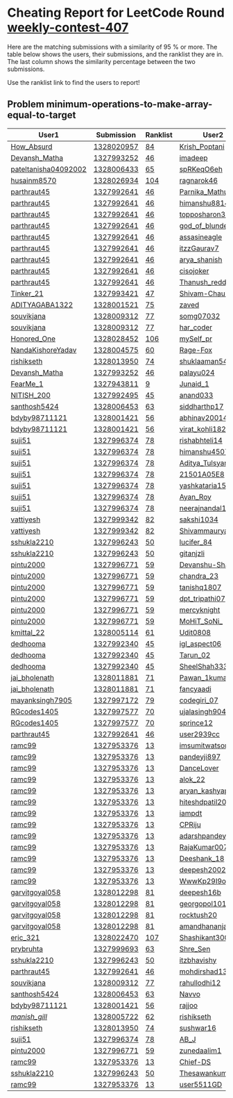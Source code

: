 # Cheating Report for LeetCode Round [weekly-contest-407](https://leetcode.com/contest/weekly-contest-407/)

Here are the matching submissions with a similarity of 95 % or more. The table below shows the users, their submissions, and the ranklist they are in. The last column shows the similarity percentage between the two submissions. 

Use the ranklist link to find the users to report!

## Problem minimum-operations-to-make-array-equal-to-target

|User1|Submission|Ranklist|User2|Submission|Ranklist|Match|
|---|---|---|---|---|---|---|
[How_Absurd](https://leetcode.com/How_Absurd)|[1328020957](https://leetcode.com/contest/weekly-contest-407/submissions/detail/1328020957/)|[84](https://leetcode.com/contest/weekly-contest-407/ranking/84/)|[Krish_Poptani](https://leetcode.com/Krish_Poptani)|[1328021381](https://leetcode.com/contest/weekly-contest-407/submissions/detail/1328021381/)|[85](https://leetcode.com/contest/weekly-contest-407/ranking/85/)|100.0
[Devansh_Matha](https://leetcode.com/Devansh_Matha)|[1327993252](https://leetcode.com/contest/weekly-contest-407/submissions/detail/1327993252/)|[46](https://leetcode.com/contest/weekly-contest-407/ranking/46/)|[imadeep](https://leetcode.com/imadeep)|[1328019152](https://leetcode.com/contest/weekly-contest-407/submissions/detail/1328019152/)|[82](https://leetcode.com/contest/weekly-contest-407/ranking/82/)|100.0
[pateltanisha04092002](https://leetcode.com/pateltanisha04092002)|[1328006433](https://leetcode.com/contest/weekly-contest-407/submissions/detail/1328006433/)|[65](https://leetcode.com/contest/weekly-contest-407/ranking/65/)|[spRKeqO6eh](https://leetcode.com/spRKeqO6eh)|[1328000561](https://leetcode.com/contest/weekly-contest-407/submissions/detail/1328000561/)|[84](https://leetcode.com/contest/weekly-contest-407/ranking/84/)|100.0
[husainm8570](https://leetcode.com/husainm8570)|[1328026934](https://leetcode.com/contest/weekly-contest-407/submissions/detail/1328026934/)|[104](https://leetcode.com/contest/weekly-contest-407/ranking/104/)|[ragnarok46](https://leetcode.com/ragnarok46)|[1328020341](https://leetcode.com/contest/weekly-contest-407/submissions/detail/1328020341/)|[127](https://leetcode.com/contest/weekly-contest-407/ranking/127/)|100.0
[parthraut45](https://leetcode.com/parthraut45)|[1327992641](https://leetcode.com/contest/weekly-contest-407/submissions/detail/1327992641/)|[46](https://leetcode.com/contest/weekly-contest-407/ranking/46/)|[Parnika_Mathur](https://leetcode.com/Parnika_Mathur)|[1328008476](https://leetcode.com/contest/weekly-contest-407/submissions/detail/1328008476/)|[76](https://leetcode.com/contest/weekly-contest-407/ranking/76/)|100.0
[parthraut45](https://leetcode.com/parthraut45)|[1327992641](https://leetcode.com/contest/weekly-contest-407/submissions/detail/1327992641/)|[46](https://leetcode.com/contest/weekly-contest-407/ranking/46/)|[himanshu88140](https://leetcode.com/himanshu88140)|[1327995424](https://leetcode.com/contest/weekly-contest-407/submissions/detail/1327995424/)|[77](https://leetcode.com/contest/weekly-contest-407/ranking/77/)|100.0
[parthraut45](https://leetcode.com/parthraut45)|[1327992641](https://leetcode.com/contest/weekly-contest-407/submissions/detail/1327992641/)|[46](https://leetcode.com/contest/weekly-contest-407/ranking/46/)|[topposharon369](https://leetcode.com/topposharon369)|[1328011825](https://leetcode.com/contest/weekly-contest-407/submissions/detail/1328011825/)|[81](https://leetcode.com/contest/weekly-contest-407/ranking/81/)|100.0
[parthraut45](https://leetcode.com/parthraut45)|[1327992641](https://leetcode.com/contest/weekly-contest-407/submissions/detail/1327992641/)|[46](https://leetcode.com/contest/weekly-contest-407/ranking/46/)|[god_of_blunder](https://leetcode.com/god_of_blunder)|[1328017617](https://leetcode.com/contest/weekly-contest-407/submissions/detail/1328017617/)|[90](https://leetcode.com/contest/weekly-contest-407/ranking/90/)|100.0
[parthraut45](https://leetcode.com/parthraut45)|[1327992641](https://leetcode.com/contest/weekly-contest-407/submissions/detail/1327992641/)|[46](https://leetcode.com/contest/weekly-contest-407/ranking/46/)|[assasineagle](https://leetcode.com/assasineagle)|[1328006901](https://leetcode.com/contest/weekly-contest-407/submissions/detail/1328006901/)|[97](https://leetcode.com/contest/weekly-contest-407/ranking/97/)|100.0
[parthraut45](https://leetcode.com/parthraut45)|[1327992641](https://leetcode.com/contest/weekly-contest-407/submissions/detail/1327992641/)|[46](https://leetcode.com/contest/weekly-contest-407/ranking/46/)|[itzzGaurav7](https://leetcode.com/itzzGaurav7)|[1328016826](https://leetcode.com/contest/weekly-contest-407/submissions/detail/1328016826/)|[109](https://leetcode.com/contest/weekly-contest-407/ranking/109/)|100.0
[parthraut45](https://leetcode.com/parthraut45)|[1327992641](https://leetcode.com/contest/weekly-contest-407/submissions/detail/1327992641/)|[46](https://leetcode.com/contest/weekly-contest-407/ranking/46/)|[arya_shanish](https://leetcode.com/arya_shanish)|[1328027567](https://leetcode.com/contest/weekly-contest-407/submissions/detail/1328027567/)|[113](https://leetcode.com/contest/weekly-contest-407/ranking/113/)|100.0
[parthraut45](https://leetcode.com/parthraut45)|[1327992641](https://leetcode.com/contest/weekly-contest-407/submissions/detail/1327992641/)|[46](https://leetcode.com/contest/weekly-contest-407/ranking/46/)|[cisojoker](https://leetcode.com/cisojoker)|[1328030292](https://leetcode.com/contest/weekly-contest-407/submissions/detail/1328030292/)|[122](https://leetcode.com/contest/weekly-contest-407/ranking/122/)|100.0
[parthraut45](https://leetcode.com/parthraut45)|[1327992641](https://leetcode.com/contest/weekly-contest-407/submissions/detail/1327992641/)|[46](https://leetcode.com/contest/weekly-contest-407/ranking/46/)|[Thanush_reddy](https://leetcode.com/Thanush_reddy)|[1328010742](https://leetcode.com/contest/weekly-contest-407/submissions/detail/1328010742/)|[126](https://leetcode.com/contest/weekly-contest-407/ranking/126/)|100.0
[Tinker_21](https://leetcode.com/Tinker_21)|[1327993421](https://leetcode.com/contest/weekly-contest-407/submissions/detail/1327993421/)|[47](https://leetcode.com/contest/weekly-contest-407/ranking/47/)|[Shivam-Chauhan](https://leetcode.com/Shivam-Chauhan)|[1328026696](https://leetcode.com/contest/weekly-contest-407/submissions/detail/1328026696/)|[104](https://leetcode.com/contest/weekly-contest-407/ranking/104/)|100.0
[ADITYAGABA1322](https://leetcode.com/ADITYAGABA1322)|[1328001521](https://leetcode.com/contest/weekly-contest-407/submissions/detail/1328001521/)|[75](https://leetcode.com/contest/weekly-contest-407/ranking/75/)|[zaved](https://leetcode.com/zaved)|[1327995589](https://leetcode.com/contest/weekly-contest-407/submissions/detail/1327995589/)|[77](https://leetcode.com/contest/weekly-contest-407/ranking/77/)|100.0
[souvikjana](https://leetcode.com/souvikjana)|[1328009312](https://leetcode.com/contest/weekly-contest-407/submissions/detail/1328009312/)|[77](https://leetcode.com/contest/weekly-contest-407/ranking/77/)|[somg07032](https://leetcode.com/somg07032)|[1328007277](https://leetcode.com/contest/weekly-contest-407/submissions/detail/1328007277/)|[84](https://leetcode.com/contest/weekly-contest-407/ranking/84/)|100.0
[souvikjana](https://leetcode.com/souvikjana)|[1328009312](https://leetcode.com/contest/weekly-contest-407/submissions/detail/1328009312/)|[77](https://leetcode.com/contest/weekly-contest-407/ranking/77/)|[har_coder](https://leetcode.com/har_coder)|[1328015411](https://leetcode.com/contest/weekly-contest-407/submissions/detail/1328015411/)|[86](https://leetcode.com/contest/weekly-contest-407/ranking/86/)|100.0
[Honored_One](https://leetcode.com/Honored_One)|[1328028452](https://leetcode.com/contest/weekly-contest-407/submissions/detail/1328028452/)|[106](https://leetcode.com/contest/weekly-contest-407/ranking/106/)|[mySelf_pr](https://leetcode.com/mySelf_pr)|[1328024964](https://leetcode.com/contest/weekly-contest-407/submissions/detail/1328024964/)|[116](https://leetcode.com/contest/weekly-contest-407/ranking/116/)|100.0
[NandaKishoreYadav](https://leetcode.com/NandaKishoreYadav)|[1328004575](https://leetcode.com/contest/weekly-contest-407/submissions/detail/1328004575/)|[60](https://leetcode.com/contest/weekly-contest-407/ranking/60/)|[Rage-Fox](https://leetcode.com/Rage-Fox)|[1327999608](https://leetcode.com/contest/weekly-contest-407/submissions/detail/1327999608/)|[73](https://leetcode.com/contest/weekly-contest-407/ranking/73/)|100.0
[rishikseth](https://leetcode.com/rishikseth)|[1328013950](https://leetcode.com/contest/weekly-contest-407/submissions/detail/1328013950/)|[74](https://leetcode.com/contest/weekly-contest-407/ranking/74/)|[shuklaaman549](https://leetcode.com/shuklaaman549)|[1328027163](https://leetcode.com/contest/weekly-contest-407/submissions/detail/1328027163/)|[112](https://leetcode.com/contest/weekly-contest-407/ranking/112/)|100.0
[Devansh_Matha](https://leetcode.com/Devansh_Matha)|[1327993252](https://leetcode.com/contest/weekly-contest-407/submissions/detail/1327993252/)|[46](https://leetcode.com/contest/weekly-contest-407/ranking/46/)|[palayu024](https://leetcode.com/palayu024)|[1328028288](https://leetcode.com/contest/weekly-contest-407/submissions/detail/1328028288/)|[96](https://leetcode.com/contest/weekly-contest-407/ranking/96/)|98.44
[FearMe_1](https://leetcode.com/FearMe_1)|[1327943811](https://leetcode.com/contest/weekly-contest-407/submissions/detail/1327943811/)|[9](https://leetcode.com/contest/weekly-contest-407/ranking/9/)|[Junaid_1](https://leetcode.com/Junaid_1)|[1327942799](https://leetcode.com/contest/weekly-contest-407/submissions/detail/1327942799/)|[12](https://leetcode.com/contest/weekly-contest-407/ranking/12/)|98.28
[NITISH_200](https://leetcode.com/NITISH_200)|[1327992495](https://leetcode.com/contest/weekly-contest-407/submissions/detail/1327992495/)|[45](https://leetcode.com/contest/weekly-contest-407/ranking/45/)|[anand033](https://leetcode.com/anand033)|[1327993803](https://leetcode.com/contest/weekly-contest-407/submissions/detail/1327993803/)|[47](https://leetcode.com/contest/weekly-contest-407/ranking/47/)|98.21
[santhosh5424](https://leetcode.com/santhosh5424)|[1328006453](https://leetcode.com/contest/weekly-contest-407/submissions/detail/1328006453/)|[63](https://leetcode.com/contest/weekly-contest-407/ranking/63/)|[siddharthp17](https://leetcode.com/siddharthp17)|[1327992630](https://leetcode.com/contest/weekly-contest-407/submissions/detail/1327992630/)|[103](https://leetcode.com/contest/weekly-contest-407/ranking/103/)|98.21
[bdyby98711121](https://leetcode.com/bdyby98711121)|[1328001421](https://leetcode.com/contest/weekly-contest-407/submissions/detail/1328001421/)|[56](https://leetcode.com/contest/weekly-contest-407/ranking/56/)|[abhinav200146](https://leetcode.com/abhinav200146)|[1328003490](https://leetcode.com/contest/weekly-contest-407/submissions/detail/1328003490/)|[88](https://leetcode.com/contest/weekly-contest-407/ranking/88/)|98.18
[bdyby98711121](https://leetcode.com/bdyby98711121)|[1328001421](https://leetcode.com/contest/weekly-contest-407/submissions/detail/1328001421/)|[56](https://leetcode.com/contest/weekly-contest-407/ranking/56/)|[virat_kohli182004](https://leetcode.com/virat_kohli182004)|[1327998742](https://leetcode.com/contest/weekly-contest-407/submissions/detail/1327998742/)|[124](https://leetcode.com/contest/weekly-contest-407/ranking/124/)|98.18
[suji51](https://leetcode.com/suji51)|[1327996374](https://leetcode.com/contest/weekly-contest-407/submissions/detail/1327996374/)|[78](https://leetcode.com/contest/weekly-contest-407/ranking/78/)|[rishabhteli14](https://leetcode.com/rishabhteli14)|[1327996314](https://leetcode.com/contest/weekly-contest-407/submissions/detail/1327996314/)|[88](https://leetcode.com/contest/weekly-contest-407/ranking/88/)|98.11
[suji51](https://leetcode.com/suji51)|[1327996374](https://leetcode.com/contest/weekly-contest-407/submissions/detail/1327996374/)|[78](https://leetcode.com/contest/weekly-contest-407/ranking/78/)|[himanshu4507](https://leetcode.com/himanshu4507)|[1328016962](https://leetcode.com/contest/weekly-contest-407/submissions/detail/1328016962/)|[89](https://leetcode.com/contest/weekly-contest-407/ranking/89/)|98.11
[suji51](https://leetcode.com/suji51)|[1327996374](https://leetcode.com/contest/weekly-contest-407/submissions/detail/1327996374/)|[78](https://leetcode.com/contest/weekly-contest-407/ranking/78/)|[Aditya_Tulsyan](https://leetcode.com/Aditya_Tulsyan)|[1328001123](https://leetcode.com/contest/weekly-contest-407/submissions/detail/1328001123/)|[95](https://leetcode.com/contest/weekly-contest-407/ranking/95/)|98.11
[suji51](https://leetcode.com/suji51)|[1327996374](https://leetcode.com/contest/weekly-contest-407/submissions/detail/1327996374/)|[78](https://leetcode.com/contest/weekly-contest-407/ranking/78/)|[21501A05E8](https://leetcode.com/21501A05E8)|[1328025337](https://leetcode.com/contest/weekly-contest-407/submissions/detail/1328025337/)|[97](https://leetcode.com/contest/weekly-contest-407/ranking/97/)|98.11
[suji51](https://leetcode.com/suji51)|[1327996374](https://leetcode.com/contest/weekly-contest-407/submissions/detail/1327996374/)|[78](https://leetcode.com/contest/weekly-contest-407/ranking/78/)|[yashkataria15](https://leetcode.com/yashkataria15)|[1327992931](https://leetcode.com/contest/weekly-contest-407/submissions/detail/1327992931/)|[104](https://leetcode.com/contest/weekly-contest-407/ranking/104/)|98.11
[suji51](https://leetcode.com/suji51)|[1327996374](https://leetcode.com/contest/weekly-contest-407/submissions/detail/1327996374/)|[78](https://leetcode.com/contest/weekly-contest-407/ranking/78/)|[Ayan_Roy](https://leetcode.com/Ayan_Roy)|[1327996749](https://leetcode.com/contest/weekly-contest-407/submissions/detail/1327996749/)|[122](https://leetcode.com/contest/weekly-contest-407/ranking/122/)|98.11
[suji51](https://leetcode.com/suji51)|[1327996374](https://leetcode.com/contest/weekly-contest-407/submissions/detail/1327996374/)|[78](https://leetcode.com/contest/weekly-contest-407/ranking/78/)|[neerajnandal110](https://leetcode.com/neerajnandal110)|[1327990442](https://leetcode.com/contest/weekly-contest-407/submissions/detail/1327990442/)|[127](https://leetcode.com/contest/weekly-contest-407/ranking/127/)|98.11
[vattiyesh](https://leetcode.com/vattiyesh)|[1327999342](https://leetcode.com/contest/weekly-contest-407/submissions/detail/1327999342/)|[82](https://leetcode.com/contest/weekly-contest-407/ranking/82/)|[sakshi1034](https://leetcode.com/sakshi1034)|[1328021111](https://leetcode.com/contest/weekly-contest-407/submissions/detail/1328021111/)|[105](https://leetcode.com/contest/weekly-contest-407/ranking/105/)|98.11
[vattiyesh](https://leetcode.com/vattiyesh)|[1327999342](https://leetcode.com/contest/weekly-contest-407/submissions/detail/1327999342/)|[82](https://leetcode.com/contest/weekly-contest-407/ranking/82/)|[Shivammaurya_1](https://leetcode.com/Shivammaurya_1)|[1328018467](https://leetcode.com/contest/weekly-contest-407/submissions/detail/1328018467/)|[125](https://leetcode.com/contest/weekly-contest-407/ranking/125/)|98.11
[sshukla2210](https://leetcode.com/sshukla2210)|[1327996243](https://leetcode.com/contest/weekly-contest-407/submissions/detail/1327996243/)|[50](https://leetcode.com/contest/weekly-contest-407/ranking/50/)|[lucifer_84](https://leetcode.com/lucifer_84)|[1327996925](https://leetcode.com/contest/weekly-contest-407/submissions/detail/1327996925/)|[50](https://leetcode.com/contest/weekly-contest-407/ranking/50/)|98.08
[sshukla2210](https://leetcode.com/sshukla2210)|[1327996243](https://leetcode.com/contest/weekly-contest-407/submissions/detail/1327996243/)|[50](https://leetcode.com/contest/weekly-contest-407/ranking/50/)|[gitanjzli](https://leetcode.com/gitanjzli)|[1328007281](https://leetcode.com/contest/weekly-contest-407/submissions/detail/1328007281/)|[74](https://leetcode.com/contest/weekly-contest-407/ranking/74/)|98.08
[pintu2000](https://leetcode.com/pintu2000)|[1327996771](https://leetcode.com/contest/weekly-contest-407/submissions/detail/1327996771/)|[59](https://leetcode.com/contest/weekly-contest-407/ranking/59/)|[Devanshu-Sharma](https://leetcode.com/Devanshu-Sharma)|[1328003110](https://leetcode.com/contest/weekly-contest-407/submissions/detail/1328003110/)|[68](https://leetcode.com/contest/weekly-contest-407/ranking/68/)|98.08
[pintu2000](https://leetcode.com/pintu2000)|[1327996771](https://leetcode.com/contest/weekly-contest-407/submissions/detail/1327996771/)|[59](https://leetcode.com/contest/weekly-contest-407/ranking/59/)|[chandra_23](https://leetcode.com/chandra_23)|[1327993808](https://leetcode.com/contest/weekly-contest-407/submissions/detail/1327993808/)|[84](https://leetcode.com/contest/weekly-contest-407/ranking/84/)|98.08
[pintu2000](https://leetcode.com/pintu2000)|[1327996771](https://leetcode.com/contest/weekly-contest-407/submissions/detail/1327996771/)|[59](https://leetcode.com/contest/weekly-contest-407/ranking/59/)|[tanishq1807](https://leetcode.com/tanishq1807)|[1327994476](https://leetcode.com/contest/weekly-contest-407/submissions/detail/1327994476/)|[85](https://leetcode.com/contest/weekly-contest-407/ranking/85/)|98.08
[pintu2000](https://leetcode.com/pintu2000)|[1327996771](https://leetcode.com/contest/weekly-contest-407/submissions/detail/1327996771/)|[59](https://leetcode.com/contest/weekly-contest-407/ranking/59/)|[dpt_tripathi07](https://leetcode.com/dpt_tripathi07)|[1328017163](https://leetcode.com/contest/weekly-contest-407/submissions/detail/1328017163/)|[89](https://leetcode.com/contest/weekly-contest-407/ranking/89/)|98.08
[pintu2000](https://leetcode.com/pintu2000)|[1327996771](https://leetcode.com/contest/weekly-contest-407/submissions/detail/1327996771/)|[59](https://leetcode.com/contest/weekly-contest-407/ranking/59/)|[mercyknight](https://leetcode.com/mercyknight)|[1327996166](https://leetcode.com/contest/weekly-contest-407/submissions/detail/1327996166/)|[124](https://leetcode.com/contest/weekly-contest-407/ranking/124/)|98.08
[pintu2000](https://leetcode.com/pintu2000)|[1327996771](https://leetcode.com/contest/weekly-contest-407/submissions/detail/1327996771/)|[59](https://leetcode.com/contest/weekly-contest-407/ranking/59/)|[MoHiT_SoNi_](https://leetcode.com/MoHiT_SoNi_)|[1327999838](https://leetcode.com/contest/weekly-contest-407/submissions/detail/1327999838/)|[125](https://leetcode.com/contest/weekly-contest-407/ranking/125/)|98.08
[kmittal_22](https://leetcode.com/kmittal_22)|[1328005114](https://leetcode.com/contest/weekly-contest-407/submissions/detail/1328005114/)|[61](https://leetcode.com/contest/weekly-contest-407/ranking/61/)|[Udit0808](https://leetcode.com/Udit0808)|[1328026412](https://leetcode.com/contest/weekly-contest-407/submissions/detail/1328026412/)|[126](https://leetcode.com/contest/weekly-contest-407/ranking/126/)|98.08
[dedhooma](https://leetcode.com/dedhooma)|[1327992340](https://leetcode.com/contest/weekly-contest-407/submissions/detail/1327992340/)|[45](https://leetcode.com/contest/weekly-contest-407/ranking/45/)|[igl_aspect06](https://leetcode.com/igl_aspect06)|[1327995997](https://leetcode.com/contest/weekly-contest-407/submissions/detail/1327995997/)|[58](https://leetcode.com/contest/weekly-contest-407/ranking/58/)|98.04
[dedhooma](https://leetcode.com/dedhooma)|[1327992340](https://leetcode.com/contest/weekly-contest-407/submissions/detail/1327992340/)|[45](https://leetcode.com/contest/weekly-contest-407/ranking/45/)|[Tarun_02](https://leetcode.com/Tarun_02)|[1328004053](https://leetcode.com/contest/weekly-contest-407/submissions/detail/1328004053/)|[60](https://leetcode.com/contest/weekly-contest-407/ranking/60/)|98.04
[dedhooma](https://leetcode.com/dedhooma)|[1327992340](https://leetcode.com/contest/weekly-contest-407/submissions/detail/1327992340/)|[45](https://leetcode.com/contest/weekly-contest-407/ranking/45/)|[SheelShah333](https://leetcode.com/SheelShah333)|[1327994672](https://leetcode.com/contest/weekly-contest-407/submissions/detail/1327994672/)|[106](https://leetcode.com/contest/weekly-contest-407/ranking/106/)|98.04
[jai_bholenath](https://leetcode.com/jai_bholenath)|[1328011881](https://leetcode.com/contest/weekly-contest-407/submissions/detail/1328011881/)|[71](https://leetcode.com/contest/weekly-contest-407/ranking/71/)|[Pawan_1kumar](https://leetcode.com/Pawan_1kumar)|[1328006214](https://leetcode.com/contest/weekly-contest-407/submissions/detail/1328006214/)|[72](https://leetcode.com/contest/weekly-contest-407/ranking/72/)|98.00
[jai_bholenath](https://leetcode.com/jai_bholenath)|[1328011881](https://leetcode.com/contest/weekly-contest-407/submissions/detail/1328011881/)|[71](https://leetcode.com/contest/weekly-contest-407/ranking/71/)|[fancyaadi](https://leetcode.com/fancyaadi)|[1328017865](https://leetcode.com/contest/weekly-contest-407/submissions/detail/1328017865/)|[126](https://leetcode.com/contest/weekly-contest-407/ranking/126/)|98.00
[mayanksingh7905](https://leetcode.com/mayanksingh7905)|[1327997172](https://leetcode.com/contest/weekly-contest-407/submissions/detail/1327997172/)|[79](https://leetcode.com/contest/weekly-contest-407/ranking/79/)|[codegiri_07](https://leetcode.com/codegiri_07)|[1328024782](https://leetcode.com/contest/weekly-contest-407/submissions/detail/1328024782/)|[101](https://leetcode.com/contest/weekly-contest-407/ranking/101/)|97.96
[RGcodes1405](https://leetcode.com/RGcodes1405)|[1327997577](https://leetcode.com/contest/weekly-contest-407/submissions/detail/1327997577/)|[70](https://leetcode.com/contest/weekly-contest-407/ranking/70/)|[ujalasingh904](https://leetcode.com/ujalasingh904)|[1328029918](https://leetcode.com/contest/weekly-contest-407/submissions/detail/1328029918/)|[99](https://leetcode.com/contest/weekly-contest-407/ranking/99/)|97.83
[RGcodes1405](https://leetcode.com/RGcodes1405)|[1327997577](https://leetcode.com/contest/weekly-contest-407/submissions/detail/1327997577/)|[70](https://leetcode.com/contest/weekly-contest-407/ranking/70/)|[sprince12](https://leetcode.com/sprince12)|[1327999511](https://leetcode.com/contest/weekly-contest-407/submissions/detail/1327999511/)|[125](https://leetcode.com/contest/weekly-contest-407/ranking/125/)|97.83
[parthraut45](https://leetcode.com/parthraut45)|[1327992641](https://leetcode.com/contest/weekly-contest-407/submissions/detail/1327992641/)|[46](https://leetcode.com/contest/weekly-contest-407/ranking/46/)|[user2939cc](https://leetcode.com/user2939cc)|[1328027198](https://leetcode.com/contest/weekly-contest-407/submissions/detail/1328027198/)|[122](https://leetcode.com/contest/weekly-contest-407/ranking/122/)|97.44
[ramc99](https://leetcode.com/ramc99)|[1327953376](https://leetcode.com/contest/weekly-contest-407/submissions/detail/1327953376/)|[13](https://leetcode.com/contest/weekly-contest-407/ranking/13/)|[imsumitwatson](https://leetcode.com/imsumitwatson)|[1327980317](https://leetcode.com/contest/weekly-contest-407/submissions/detail/1327980317/)|[48](https://leetcode.com/contest/weekly-contest-407/ranking/48/)|97.22
[ramc99](https://leetcode.com/ramc99)|[1327953376](https://leetcode.com/contest/weekly-contest-407/submissions/detail/1327953376/)|[13](https://leetcode.com/contest/weekly-contest-407/ranking/13/)|[pandeyji897](https://leetcode.com/pandeyji897)|[1327994984](https://leetcode.com/contest/weekly-contest-407/submissions/detail/1327994984/)|[66](https://leetcode.com/contest/weekly-contest-407/ranking/66/)|97.22
[ramc99](https://leetcode.com/ramc99)|[1327953376](https://leetcode.com/contest/weekly-contest-407/submissions/detail/1327953376/)|[13](https://leetcode.com/contest/weekly-contest-407/ranking/13/)|[DanceLover](https://leetcode.com/DanceLover)|[1328012836](https://leetcode.com/contest/weekly-contest-407/submissions/detail/1328012836/)|[72](https://leetcode.com/contest/weekly-contest-407/ranking/72/)|97.22
[ramc99](https://leetcode.com/ramc99)|[1327953376](https://leetcode.com/contest/weekly-contest-407/submissions/detail/1327953376/)|[13](https://leetcode.com/contest/weekly-contest-407/ranking/13/)|[alok_22](https://leetcode.com/alok_22)|[1328001798](https://leetcode.com/contest/weekly-contest-407/submissions/detail/1328001798/)|[76](https://leetcode.com/contest/weekly-contest-407/ranking/76/)|97.22
[ramc99](https://leetcode.com/ramc99)|[1327953376](https://leetcode.com/contest/weekly-contest-407/submissions/detail/1327953376/)|[13](https://leetcode.com/contest/weekly-contest-407/ranking/13/)|[aryan_kashyap3005](https://leetcode.com/aryan_kashyap3005)|[1328004723](https://leetcode.com/contest/weekly-contest-407/submissions/detail/1328004723/)|[82](https://leetcode.com/contest/weekly-contest-407/ranking/82/)|97.22
[ramc99](https://leetcode.com/ramc99)|[1327953376](https://leetcode.com/contest/weekly-contest-407/submissions/detail/1327953376/)|[13](https://leetcode.com/contest/weekly-contest-407/ranking/13/)|[hiteshdpatil2004](https://leetcode.com/hiteshdpatil2004)|[1328024582](https://leetcode.com/contest/weekly-contest-407/submissions/detail/1328024582/)|[101](https://leetcode.com/contest/weekly-contest-407/ranking/101/)|97.22
[ramc99](https://leetcode.com/ramc99)|[1327953376](https://leetcode.com/contest/weekly-contest-407/submissions/detail/1327953376/)|[13](https://leetcode.com/contest/weekly-contest-407/ranking/13/)|[iampdt](https://leetcode.com/iampdt)|[1328021309](https://leetcode.com/contest/weekly-contest-407/submissions/detail/1328021309/)|[117](https://leetcode.com/contest/weekly-contest-407/ranking/117/)|97.22
[ramc99](https://leetcode.com/ramc99)|[1327953376](https://leetcode.com/contest/weekly-contest-407/submissions/detail/1327953376/)|[13](https://leetcode.com/contest/weekly-contest-407/ranking/13/)|[CPRiju](https://leetcode.com/CPRiju)|[1328012277](https://leetcode.com/contest/weekly-contest-407/submissions/detail/1328012277/)|[122](https://leetcode.com/contest/weekly-contest-407/ranking/122/)|97.22
[ramc99](https://leetcode.com/ramc99)|[1327953376](https://leetcode.com/contest/weekly-contest-407/submissions/detail/1327953376/)|[13](https://leetcode.com/contest/weekly-contest-407/ranking/13/)|[adarshpandey0608](https://leetcode.com/adarshpandey0608)|[1328029802](https://leetcode.com/contest/weekly-contest-407/submissions/detail/1328029802/)|[124](https://leetcode.com/contest/weekly-contest-407/ranking/124/)|97.22
[ramc99](https://leetcode.com/ramc99)|[1327953376](https://leetcode.com/contest/weekly-contest-407/submissions/detail/1327953376/)|[13](https://leetcode.com/contest/weekly-contest-407/ranking/13/)|[RajaKumar007](https://leetcode.com/RajaKumar007)|[1328027754](https://leetcode.com/contest/weekly-contest-407/submissions/detail/1328027754/)|[124](https://leetcode.com/contest/weekly-contest-407/ranking/124/)|97.22
[ramc99](https://leetcode.com/ramc99)|[1327953376](https://leetcode.com/contest/weekly-contest-407/submissions/detail/1327953376/)|[13](https://leetcode.com/contest/weekly-contest-407/ranking/13/)|[Deeshank_18](https://leetcode.com/Deeshank_18)|[1328024528](https://leetcode.com/contest/weekly-contest-407/submissions/detail/1328024528/)|[125](https://leetcode.com/contest/weekly-contest-407/ranking/125/)|97.22
[ramc99](https://leetcode.com/ramc99)|[1327953376](https://leetcode.com/contest/weekly-contest-407/submissions/detail/1327953376/)|[13](https://leetcode.com/contest/weekly-contest-407/ranking/13/)|[deepesh2002](https://leetcode.com/deepesh2002)|[1328000926](https://leetcode.com/contest/weekly-contest-407/submissions/detail/1328000926/)|[456](https://leetcode.com/contest/weekly-contest-407/ranking/456/)|97.22
[ramc99](https://leetcode.com/ramc99)|[1327953376](https://leetcode.com/contest/weekly-contest-407/submissions/detail/1327953376/)|[13](https://leetcode.com/contest/weekly-contest-407/ranking/13/)|[WwwKp29I9o](https://leetcode.com/WwwKp29I9o)|[1328019136](https://leetcode.com/contest/weekly-contest-407/submissions/detail/1328019136/)|[479](https://leetcode.com/contest/weekly-contest-407/ranking/479/)|97.22
[garvitgoyal058](https://leetcode.com/garvitgoyal058)|[1328012298](https://leetcode.com/contest/weekly-contest-407/submissions/detail/1328012298/)|[81](https://leetcode.com/contest/weekly-contest-407/ranking/81/)|[deepesh16b](https://leetcode.com/deepesh16b)|[1328020437](https://leetcode.com/contest/weekly-contest-407/submissions/detail/1328020437/)|[94](https://leetcode.com/contest/weekly-contest-407/ranking/94/)|97.22
[garvitgoyal058](https://leetcode.com/garvitgoyal058)|[1328012298](https://leetcode.com/contest/weekly-contest-407/submissions/detail/1328012298/)|[81](https://leetcode.com/contest/weekly-contest-407/ranking/81/)|[georgopol101](https://leetcode.com/georgopol101)|[1328009705](https://leetcode.com/contest/weekly-contest-407/submissions/detail/1328009705/)|[108](https://leetcode.com/contest/weekly-contest-407/ranking/108/)|97.22
[garvitgoyal058](https://leetcode.com/garvitgoyal058)|[1328012298](https://leetcode.com/contest/weekly-contest-407/submissions/detail/1328012298/)|[81](https://leetcode.com/contest/weekly-contest-407/ranking/81/)|[rocktush20](https://leetcode.com/rocktush20)|[1328021904](https://leetcode.com/contest/weekly-contest-407/submissions/detail/1328021904/)|[113](https://leetcode.com/contest/weekly-contest-407/ranking/113/)|97.22
[garvitgoyal058](https://leetcode.com/garvitgoyal058)|[1328012298](https://leetcode.com/contest/weekly-contest-407/submissions/detail/1328012298/)|[81](https://leetcode.com/contest/weekly-contest-407/ranking/81/)|[amandhananjay](https://leetcode.com/amandhananjay)|[1328029139](https://leetcode.com/contest/weekly-contest-407/submissions/detail/1328029139/)|[123](https://leetcode.com/contest/weekly-contest-407/ranking/123/)|97.22
[eric_321](https://leetcode.com/eric_321)|[1328022470](https://leetcode.com/contest/weekly-contest-407/submissions/detail/1328022470/)|[107](https://leetcode.com/contest/weekly-contest-407/ranking/107/)|[Shashikant3006](https://leetcode.com/Shashikant3006)|[1328028932](https://leetcode.com/contest/weekly-contest-407/submissions/detail/1328028932/)|[114](https://leetcode.com/contest/weekly-contest-407/ranking/114/)|97.22
[prybruhta](https://leetcode.com/prybruhta)|[1327999693](https://leetcode.com/contest/weekly-contest-407/submissions/detail/1327999693/)|[63](https://leetcode.com/contest/weekly-contest-407/ranking/63/)|[Shre_Sen](https://leetcode.com/Shre_Sen)|[1327998153](https://leetcode.com/contest/weekly-contest-407/submissions/detail/1327998153/)|[127](https://leetcode.com/contest/weekly-contest-407/ranking/127/)|96.43
[sshukla2210](https://leetcode.com/sshukla2210)|[1327996243](https://leetcode.com/contest/weekly-contest-407/submissions/detail/1327996243/)|[50](https://leetcode.com/contest/weekly-contest-407/ranking/50/)|[itzbhavishy](https://leetcode.com/itzbhavishy)|[1328006809](https://leetcode.com/contest/weekly-contest-407/submissions/detail/1328006809/)|[63](https://leetcode.com/contest/weekly-contest-407/ranking/63/)|96.23
[parthraut45](https://leetcode.com/parthraut45)|[1327992641](https://leetcode.com/contest/weekly-contest-407/submissions/detail/1327992641/)|[46](https://leetcode.com/contest/weekly-contest-407/ranking/46/)|[mohdirshad1306](https://leetcode.com/mohdirshad1306)|[1327993670](https://leetcode.com/contest/weekly-contest-407/submissions/detail/1327993670/)|[64](https://leetcode.com/contest/weekly-contest-407/ranking/64/)|95.65
[souvikjana](https://leetcode.com/souvikjana)|[1328009312](https://leetcode.com/contest/weekly-contest-407/submissions/detail/1328009312/)|[77](https://leetcode.com/contest/weekly-contest-407/ranking/77/)|[rahullodhi12](https://leetcode.com/rahullodhi12)|[1328029430](https://leetcode.com/contest/weekly-contest-407/submissions/detail/1328029430/)|[122](https://leetcode.com/contest/weekly-contest-407/ranking/122/)|95.58
[santhosh5424](https://leetcode.com/santhosh5424)|[1328006453](https://leetcode.com/contest/weekly-contest-407/submissions/detail/1328006453/)|[63](https://leetcode.com/contest/weekly-contest-407/ranking/63/)|[Navvo](https://leetcode.com/Navvo)|[1328001121](https://leetcode.com/contest/weekly-contest-407/submissions/detail/1328001121/)|[456](https://leetcode.com/contest/weekly-contest-407/ranking/456/)|95.50
[bdyby98711121](https://leetcode.com/bdyby98711121)|[1328001421](https://leetcode.com/contest/weekly-contest-407/submissions/detail/1328001421/)|[56](https://leetcode.com/contest/weekly-contest-407/ranking/56/)|[rajjoo](https://leetcode.com/rajjoo)|[1328013367](https://leetcode.com/contest/weekly-contest-407/submissions/detail/1328013367/)|[102](https://leetcode.com/contest/weekly-contest-407/ranking/102/)|95.41
[_manish_gill_](https://leetcode.com/_manish_gill_)|[1328005722](https://leetcode.com/contest/weekly-contest-407/submissions/detail/1328005722/)|[62](https://leetcode.com/contest/weekly-contest-407/ranking/62/)|[rishikseth](https://leetcode.com/rishikseth)|[1328013950](https://leetcode.com/contest/weekly-contest-407/submissions/detail/1328013950/)|[74](https://leetcode.com/contest/weekly-contest-407/ranking/74/)|95.41
[rishikseth](https://leetcode.com/rishikseth)|[1328013950](https://leetcode.com/contest/weekly-contest-407/submissions/detail/1328013950/)|[74](https://leetcode.com/contest/weekly-contest-407/ranking/74/)|[sushwar16](https://leetcode.com/sushwar16)|[1328024850](https://leetcode.com/contest/weekly-contest-407/submissions/detail/1328024850/)|[119](https://leetcode.com/contest/weekly-contest-407/ranking/119/)|95.41
[suji51](https://leetcode.com/suji51)|[1327996374](https://leetcode.com/contest/weekly-contest-407/submissions/detail/1327996374/)|[78](https://leetcode.com/contest/weekly-contest-407/ranking/78/)|[AB_J](https://leetcode.com/AB_J)|[1328023846](https://leetcode.com/contest/weekly-contest-407/submissions/detail/1328023846/)|[100](https://leetcode.com/contest/weekly-contest-407/ranking/100/)|95.41
[pintu2000](https://leetcode.com/pintu2000)|[1327996771](https://leetcode.com/contest/weekly-contest-407/submissions/detail/1327996771/)|[59](https://leetcode.com/contest/weekly-contest-407/ranking/59/)|[zunedaalim1](https://leetcode.com/zunedaalim1)|[1328002917](https://leetcode.com/contest/weekly-contest-407/submissions/detail/1328002917/)|[98](https://leetcode.com/contest/weekly-contest-407/ranking/98/)|95.33
[ramc99](https://leetcode.com/ramc99)|[1327953376](https://leetcode.com/contest/weekly-contest-407/submissions/detail/1327953376/)|[13](https://leetcode.com/contest/weekly-contest-407/ranking/13/)|[Chief-DS](https://leetcode.com/Chief-DS)|[1328013762](https://leetcode.com/contest/weekly-contest-407/submissions/detail/1328013762/)|[94](https://leetcode.com/contest/weekly-contest-407/ranking/94/)|95.24
[sshukla2210](https://leetcode.com/sshukla2210)|[1327996243](https://leetcode.com/contest/weekly-contest-407/submissions/detail/1327996243/)|[50](https://leetcode.com/contest/weekly-contest-407/ranking/50/)|[Thesawankumar](https://leetcode.com/Thesawankumar)|[1328027440](https://leetcode.com/contest/weekly-contest-407/submissions/detail/1328027440/)|[457](https://leetcode.com/contest/weekly-contest-407/ranking/457/)|95.24
[ramc99](https://leetcode.com/ramc99)|[1327953376](https://leetcode.com/contest/weekly-contest-407/submissions/detail/1327953376/)|[13](https://leetcode.com/contest/weekly-contest-407/ranking/13/)|[user5511GD](https://leetcode.com/user5511GD)|[1328024410](https://leetcode.com/contest/weekly-contest-407/submissions/detail/1328024410/)|[483](https://leetcode.com/contest/weekly-contest-407/ranking/483/)|95.17